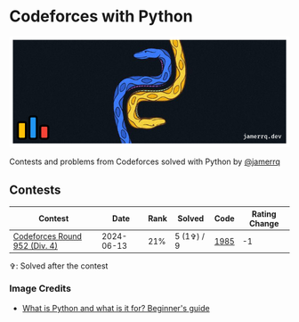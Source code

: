 # Codeforces with Python

![pypy](lib/banner.png)

Contests and problems from Codeforces solved with Python by [@jamerrq](https://jamerrq.dev)

## Contests

| Contest | Date | Rank | Solved | Code | Rating Change |
|---------|------|------|--------|--------|---------------|
| [Codeforces Round 952 (Div. 4)](https://codeforces.com/contest/1985) | 2024-06-13 | 21% | 5 (1✞) / 9 | [1985](src/1985/) | -1 |

✞: Solved after the contest

### Image Credits

- [What is Python and what is it for? Beginner's guide](https://classpert.com/blog/what-is-python)
